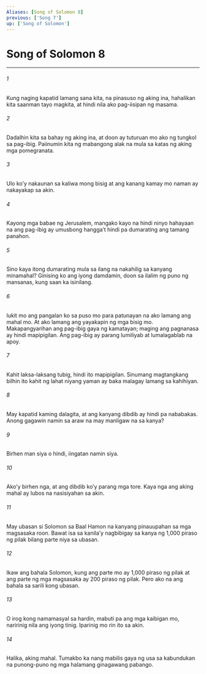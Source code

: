 ```yaml
---
Aliases: [Song of Solomon 8]
previous: ['Song 7']
up: ['Song of Solomon']
---
```

# Song of Solomon 8

***






















###### 1 










Kung naging kapatid lamang sana kita, na pinasuso ng aking ina, hahalikan kita saanman tayo magkita, at hindi nila ako pag-iisipan ng masama. 





















###### 2 










Dadalhin kita sa bahay ng aking ina, at doon ay tuturuan mo ako ng tungkol sa pag-ibig. Paiinumin kita ng mabangong alak na mula sa katas ng aking mga pomegranata. 





















###### 3 










Ulo koʼy nakaunan sa kaliwa mong bisig at ang kanang kamay mo naman ay nakayakap sa akin. 





















###### 4 










Kayong mga babae ng Jerusalem, mangako kayo na hindi ninyo hahayaan na ang pag-ibig ay umusbong hanggaʼt hindi pa dumarating ang tamang panahon. 





















###### 5 










Sino kaya itong dumarating mula sa ilang na nakahilig sa kanyang minamahal? Ginising ko ang iyong damdamin, doon sa ilalim ng puno ng mansanas, kung saan ka isinilang. 





















###### 6 










Iukit mo ang pangalan ko sa puso mo para patunayan na ako lamang ang mahal mo. At ako lamang ang yayakapin ng mga bisig mo. Makapangyarihan ang pag-ibig gaya ng kamatayan; maging ang pagnanasa ay hindi mapipigilan. Ang pag-ibig ay parang lumiliyab at lumalagablab na apoy. 





















###### 7 










Kahit laksa-laksang tubig, hindi ito mapipigilan. Sinumang magtangkang bilhin ito kahit ng lahat niyang yaman ay baka malagay lamang sa kahihiyan. 





















###### 8 










May kapatid kaming dalagita, at ang kanyang dibdib ay hindi pa nababakas. Anong gagawin namin sa araw na may manligaw na sa kanya? 





















###### 9 










Birhen man siya o hindi, iingatan namin siya. 





















###### 10 










Akoʼy birhen nga, at ang dibdib koʼy parang mga tore. Kaya nga ang aking mahal ay lubos na nasisiyahan sa akin. 





















###### 11 










May ubasan si Solomon sa Baal Hamon na kanyang pinauupahan sa mga magsasaka roon. Bawat isa sa kanilaʼy nagbibigay sa kanya ng 1,000 piraso ng pilak bilang parte niya sa ubasan. 





















###### 12 










Ikaw ang bahala Solomon, kung ang parte mo ay 1,000 piraso ng pilak at ang parte ng mga magsasaka ay 200 piraso ng pilak. Pero ako na ang bahala sa sarili kong ubasan. 





















###### 13 










O irog kong namamasyal sa hardin, mabuti pa ang mga kaibigan mo, naririnig nila ang iyong tinig. Iparinig mo rin ito sa akin. 





















###### 14 










Halika, aking mahal. Tumakbo ka nang mabilis gaya ng usa sa kabundukan na punong-puno ng mga halamang ginagawang pabango.
